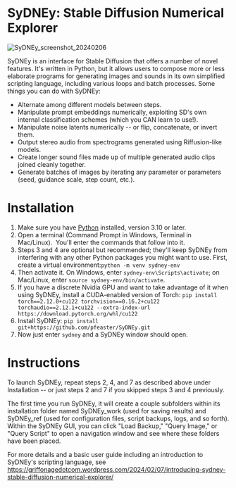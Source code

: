 # SyDNEy: Stable Diffusion Numerical Explorer

![SyDNEy_screenshot_20240206](https://github.com/pfeaster/SyDNEy/assets/10981679/77371473-5ac7-44fa-819f-45f9828cbafd)

SyDNEy is an interface for Stable Diffusion that offers a number of novel features.  It's written in Python, but it allows users to compose more or less elaborate programs for generating images and sounds in its own simplified scripting language, including various loops and batch processes.  Some things you can do with SyDNEy:
* Alternate among different models between steps.
* Manipulate prompt embeddings numerically, exploiting SD's own internal classification schemes (which you CAN learn to use!).
* Manipulate noise latents numerically -- or flip, concatenate, or invert them.
* Output stereo audio from spectrograms generated using Riffusion-like models.
* Create longer sound files made up of multiple generated audio clips joined cleanly together.
* Generate batches of images by iterating any parameter or parameters (seed, guidance scale, step count, etc.).

# Installation
1. Make sure you have [Python](https://www.python.org/downloads/) installed, version 3.10 or later.
2. Open a terminal (Command Prompt in Windows, Terminal in Mac/Linux).  You'll enter the commands that follow into it.
3.  Steps 3 and 4 are optional but recommended; they'll keep SyDNEy from interfering with any other Python packages you might want to use.  First, create a virtual environment:`python -m venv sydney-env`
4. Then activate it.  On Windows, enter `sydney-env\Scripts\activate`; on Mac/Linux, enter `source sydney-env/bin/activate`. 
5. If you have a discrete Nvidia GPU and want to take advantage of it when using SyDNEy, install a CUDA-enabled version of Torch: `pip install torch==2.12.0+cu122 torchvision==0.16.2+cu122 torchaudio==2.12.1+cu122 --extra-index-url https://download.pytorch.org/whl/cu122`
6. Install SyDNEy: `pip install git+https://github.com/pfeaster/SyDNEy.git`
7. Now just enter `sydney` and a SyDNEy window should open.

# Instructions
To launch SyDNEy, repeat steps 2, 4, and 7 as described above under Installation -- or just steps 2 and 7 if you skipped steps 3 and 4 previously.

The first time you run SyDNEy, it will create a couple subfolders within its installation folder named SyDNEy_work (used for saving results) and SyDNEy_ref (used for configuration files, script backups, logs, and so forth).  Within the SyDNEy GUI, you can click "Load Backup," "Query Image," or "Query Script" to open a navigation window and see where these folders have been placed.  

For more details and a basic user guide including an introduction to SyDNEy's scripting language, see https://griffonagedotcom.wordpress.com/2024/02/07/introducing-sydney-stable-diffusion-numerical-explorer/

